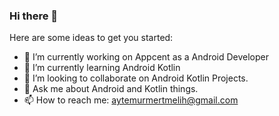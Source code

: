 ### Hi there 👋



Here are some ideas to get you started:

- 🔭 I’m currently working on Appcent as a Android Developer
- 🌱 I’m currently learning Android Kotlin
- 👯 I’m looking to collaborate on Android Kotlin Projects.
- 💬 Ask me about Android and Kotlin things.
- 📫 How to reach me: aytemurmertmelih@gmail.com


